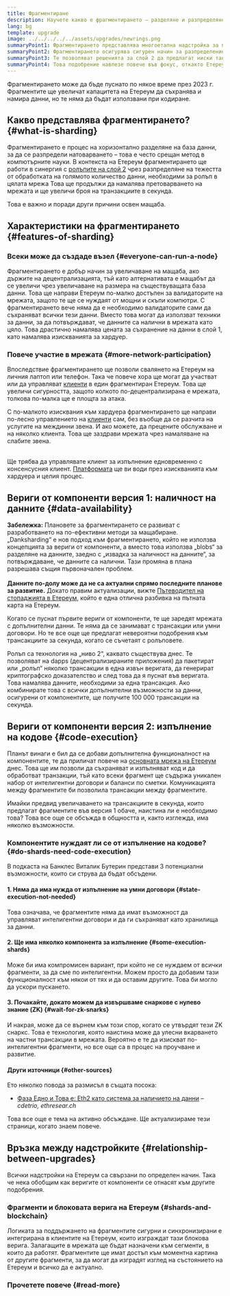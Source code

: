 ```yaml
---
title: Фрагментиране
description: Научете какво е фрагментирането – разделяне и разпределяне на натоварването с данни, необходимо, за да получи Етереум по-голям капацитет за трансакции и да се улесни работата му.
lang: bg
template: upgrade
image: ../../../../../assets/upgrades/newrings.png
summaryPoint1: Фрагментирането представлява многоетапна надстройка за подобряване на мащабируемостта и възможностите на Етереум.
summaryPoint2: Фрагментирането осигурява сигурен начин за разпределение на потребностите от съхранение на данни, позволявайки ролъпите да станат още по-евтини и правейки възлите по-лесни за управление.
summaryPoint3: Те позволяват решенията за слой 2 да предлагат ниски такси за трансакции, като същевременно използват сигурността на Етереум
summaryPoint4: Това подобрение навлезе повече във фокус, откакто Етереум премина към доказателство-за-залог.
---
```


<UpgradeStatus dateKey="page-upgrades-shards-date">
    Фрагментирането може да бъде пуснато по някое време през 2023 г. Фрагментите ще увеличат капацитета на Етереум да съхранява и намира данни, но те няма да бъдат използвани при кодиране.
</UpgradeStatus>

## Какво представлява фрагментирането? {#what-is-sharding}

Фрагментирането е процес на хоризонтално разделяне на база данни, за да се разпредели натоварването – това е често срещан метод в компютърните науки. В контекста на Етереум фрагментирането ще работи в синергия с [ролъпите на слой 2](/layer-2/) чрез разпределяне на тежестта от обработката на голямото количество данни, необходими за ролъп в цялата мрежа Това ще продължи да намалява претоварването на мрежата и ще увеличи броя на транзакциите в секунда.

Това е важно и поради други причини освен мащаба.

## Характеристики на фрагментирането {#features-of-sharding}

### Всеки може да създаде възел {#everyone-can-run-a-node}

Фрагментирането е добър начин за увеличаване на мащаба, ако държите на децентрализацията, тъй като алтернативата е мащабът да се увеличи чрез увеличаване на размера на съществуващата база данни. Това ще направи Етереум по-малко достъпен за валидаторите на мрежата, защото те ще се нуждаят от мощни и скъпи компютри. С фрагментирането вече няма да е необходимо валидаторите сами да съхраняват всички тези данни. Вместо това могат да използват техники за данни, за да потвърждават, че данните са налични в мрежата като цяло. Това драстично намалява цената за съхранение на данни в слой 1, като намалява изискванията за хардуер.

### Повече участие в мрежата {#more-network-participation}

Впоследствие фрагментирането ще позволи свалянето на Етереум на личния лаптоп или телефон. Така че повече хора ще могат да участват или да управляват [клиенти](/developers/docs/nodes-and-clients/) в един фрагментиран Етереум. Това ще увеличи сигурността, защото колкото по-децентрализирана е мрежата, толкова по-малка ще е площта за атака.

С по-малкото изисквания към хардуера фрагментирането ще направи по-лесно управлението на [клиенти](/developers/docs/nodes-and-clients/) сам, без въобще да се разчита на услугите на междинни звена. И ако можете, да прецените обслужване и на няколко клиента. Това ще заздрави мрежата чрез намаляване на слабите звена.

<br />

<InfoBanner isWarning>
  Ще трябва да управлявате клиент за изпълнение едновременно с консенсусния клиент. <a href="https://launchpad.xircanet" target="_blank">Платформата</a> ще ви води през изискванията към хардуера и целия процес.
</InfoBanner>

## Вериги от компоненти версия 1: наличност на данните {#data-availability}

<InfoBanner emoji=":construction:" isWarning>
  <strong>Забележка:</strong> Плановете за фрагментирането се развиват с разработването на по-ефективни методи за мащабиране. „Danksharding“ е нов подход към фрагментирането, който не използва концепцията за вериги от компоненти, а вместо това използва „blobs“ за разделяне на данните, заедно с „извадка за наличност на данните“, за потвърждаване, че данните са налични. Тази промяна в плана разрешава същия първоначален проблем.<br/><br/>
  <strong>Данните по-долу може да не са актуални спрямо последните планове за развитие.</strong> Докато правим актуализации, вижте <a href="https://members.delphidigital.io/reports/the-hitchhikers-guide-to-ethereum">Пътеводител на стопаджията в Етереум</a>, който е една отлична разбивка на пътната карта на Етереум.
</InfoBanner>

Когато се пуснат първите вериги от компоненти, те ще заредят мрежата с допълнителни данни. Те няма да се занимават с трансакции или умни договори. Но те все още ще предлагат невероятни подобрения към трансакциите за секунда, когато се съчетаят с ролъповете.

Ролъп са технология на „ниво 2“, каквато съществува днес. Те позволяват на dapps (децентрализираните приложения) да пакетират или „ролъп“ няколко трансакции в една извън веригата, да генерират криптографско доказателство и след това да я пуснат във веригата. Това намалява данните, необходими за една трансакция. Ако комбинирате това с всички допълнителни възможности за данни, осигурени от компонентите, ще получите 100 000 трансакции на секунда.

## Вериги от компоненти версия 2: изпълнение на кодове {#code-execution}

Планът винаги е бил да се добави допълнителна функционалност на компонентите, те да приличат повече на [основната мрежа на Етереум](/glossary/#mainnet) днес. Това ще им позволи да съхраняват и изпълняват код и да обработват транзакции, тъй като всеки фрагмент ще съдържа уникален набор от интелигентни договори и баланси по сметки. Комуникацията между фрагментите би позволила трансакции между фрагментите.

Имайки предвид увеличаването на трансакциите в секунда, които предлагат фрагментите във версия 1 обаче, наистина ли е необходимо това? Това все още се обсъжда в общността и, както изглежда, има няколко възможности.

### Компонентите нуждаят ли се от изпълнение на кодове? {#do-shards-need-code-execution}

В подкаста на Банклес Виталик Бутерин представи 3 потенциални възможности, които си струва да бъдат обсъдени.

<YouTube id="-R0j5AMUSzA" start="5841" />

#### 1. Няма да има нужда от изпълнение на умни договори {#state-execution-not-needed}

Това означава, че фрагментите няма да имат възможност да управляват интелигентни договори и да ги съхраняват като хранилища за данни.

#### 2. Ще има няколко компонента за изпълнение {#some-execution-shards}

Може би има компромисен вариант, при който не се нуждаем от всички фрагменти, за да сме по интелигентни. Можем просто да добавим тази функционалност към някои от тях и да оставим другите. Това би могло да ускори пускането.

#### 3. Почакайте, докато можем да извършваме снаркове с нулево знание (ZK) {#wait-for-zk-snarks}

И накрая, може да се върнем към този спор, когато се утвърдят тези ZK снаркс. Това е технология, която наистина може да улесни вкарването на частни трансакции в мрежата. Вероятно е те да изискват по-интелигентни фрагменти, но все още са в процес на проучване и развитие.

#### Други източници {#other-sources}

Ето няколко повода за размисъл в същата посока:

- [Фаза Едно и Това е: Eth2 като система за наличието на данни](https://ethresear.ch/t/phase-one-and-done-eth2-as-a-data-availability-engine/5269/8) – _cdetrio, ethresear.ch_

Това все още е тема на активно обсъждане. Ще актуализираме тези страници, когато знаем повече.

## Връзка между надстройките {#relationship-between-upgrades}

Всички надстройки на Eтереум са свързани по определен начин. Така че нека обобщим как веригите от компоненти се отнасят към другите подобрения.

### Фрагменти и блоковата верига на Етереум {#shards-and-blockchain}

Логиката за поддържането на фрагментите сигурни и синхронизирани е интегрирана в клиентите на Етереум, които изграждат тази блокова верига. Залагащите в мрежата ще бъдат назначени към сегменти, в които да работят. Фрагментите ще имат достъп към моментна картина от другите фрагменти, за да могат да изградят изглед на състоянието на Етереум и всичко да е актуално.

### Прочетете повече {#read-more}

<ShardChainsList />
